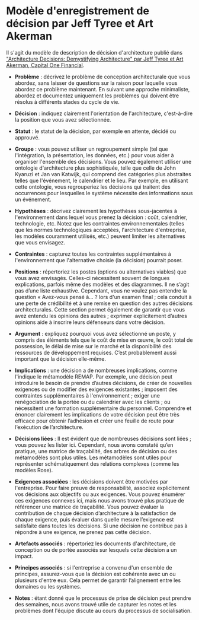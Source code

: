 # Modèle d'enregistrement de décision par Jeff Tyree et Art Akerman

Il s'agit du modèle de description de décision d'architecture publié dans ["Architecture Decisions: Demystifying Architecture" par Jeff Tyree et Art Akerman, Capital One Financial](https://personal.utdallas.edu/~chung/SA/zz-Impreso-architecture_decisions-tyree-05.pdf).

* **Problème** : décrivez le problème de conception architecturale que vous abordez, sans laisser de questions sur la raison pour laquelle vous abordez ce problème maintenant. En suivant une approche minimaliste, abordez et documentez uniquement les problèmes qui doivent être résolus à différents stades du cycle de vie.

* **Décision** : indiquez clairement l'orientation de l'architecture, c'est-à-dire la position que vous avez sélectionnée.

* **Statut** : le statut de la décision, par exemple en attente, décidé ou approuvé.

* **Groupe** : vous pouvez utiliser un regroupement simple (tel que l'intégration, la présentation, les données, etc.) pour vous aider à organiser l'ensemble des décisions. Vous pouvez également utiliser une ontologie d'architecture plus sophistiquée, telle que celle de John Kyaruzi et Jan van Katwijk, qui comprend des catégories plus abstraites telles que l'événement, le calendrier et le lieu. Par exemple, en utilisant cette ontologie, vous regrouperiez les décisions qui traitent des occurrences pour lesquelles le système nécessite des informations sous un événement.

* **Hypothèses** : décrivez clairement les hypothèses sous-jacentes à l'environnement dans lequel vous prenez la décision : coût, calendrier, technologie, etc. Notez que les contraintes environnementales (telles que les normes technologiques acceptées, l'architecture d'entreprise, les modèles couramment utilisés, etc.) peuvent limiter les alternatives que vous envisagez.

* **Contraintes** : capturez toutes les contraintes supplémentaires à l'environnement que l'alternative choisie (la décision) pourrait poser.

* **Positions** : répertoriez les postes (options ou alternatives viables) que vous avez envisagés. Celles-ci nécessitent souvent de longues explications, parfois même des modèles et des diagrammes. Il ne s’agit pas d’une liste exhaustive. Cependant, vous ne voulez pas entendre la question « Avez-vous pensé à… ? lors d'un examen final ; cela conduit à une perte de crédibilité et à une remise en question des autres décisions architecturales. Cette section permet également de garantir que vous avez entendu les opinions des autres ; exprimer explicitement d’autres opinions aide à inscrire leurs défenseurs dans votre décision.

* **Argument** : expliquez pourquoi vous avez sélectionné un poste, y compris des éléments tels que le coût de mise en œuvre, le coût total de possession, le délai de mise sur le marché et la disponibilité des ressources de développement requises. C’est probablement aussi important que la décision elle-même.

* **Implications** : une décision a de nombreuses implications, comme l'indique le métamodèle REMAP. Par exemple, une décision peut introduire le besoin de prendre d’autres décisions, de créer de nouvelles exigences ou de modifier des exigences existantes ; imposent des contraintes supplémentaires à l'environnement ; exiger une renégociation de la portée ou du calendrier avec les clients ; ou nécessitent une formation supplémentaire du personnel. Comprendre et énoncer clairement les implications de votre décision peut être très efficace pour obtenir l’adhésion et créer une feuille de route pour l’exécution de l’architecture.

* **Décisions liées** : Il est évident que de nombreuses décisions sont liées ; vous pouvez les lister ici. Cependant, nous avons constaté qu’en pratique, une matrice de traçabilité, des arbres de décision ou des métamodèles sont plus utiles. Les métamodèles sont utiles pour représenter schématiquement des relations complexes (comme les modèles Rose).

* **Exigences associées** : les décisions doivent être motivées par l'entreprise. Pour faire preuve de responsabilité, associez explicitement vos décisions aux objectifs ou aux exigences. Vous pouvez énumérer ces exigences connexes ici, mais nous avons trouvé plus pratique de référencer une matrice de traçabilité. Vous pouvez évaluer la contribution de chaque décision d’architecture à la satisfaction de chaque exigence, puis évaluer dans quelle mesure l’exigence est satisfaite dans toutes les décisions. Si une décision ne contribue pas à répondre à une exigence, ne prenez pas cette décision.

* **Artefacts associés** : répertoriez les documents d'architecture, de conception ou de portée associés sur lesquels cette décision a un impact.

* **Principes associés** : si l'entreprise a convenu d'un ensemble de principes, assurez-vous que la décision est cohérente avec un ou plusieurs d'entre eux. Cela permet de garantir l’alignement entre les domaines ou les systèmes.

* **Notes** : étant donné que le processus de prise de décision peut prendre des semaines, nous avons trouvé utile de capturer les notes et les problèmes dont l'équipe discute au cours du processus de socialisation.
